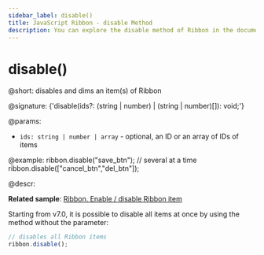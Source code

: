 ```yaml
---
sidebar_label: disable()
title: JavaScript Ribbon - disable Method 
description: You can explore the disable method of Ribbon in the documentation of the DHTMLX JavaScript UI library. Browse developer guides and API reference, try out code examples and live demos, and download a free 30-day evaluation version of DHTMLX Suite.
---
```


# disable()

@short: disables and dims an item(s) of Ribbon

@signature: {'disable(ids?: (string | number) | (string | number)[]): void;'}

@params:
- `ids: string | number | array` - optional, an ID or an array of IDs of items

@example:
ribbon.disable("save_btn");
// several at a time
ribbon.disable(["cancel_btn","del_btn"]);

@descr:

**Related sample**: [Ribbon. Enable / disable Ribbon item](https://snippet.dhtmlx.com/l3f8pq2g)

Starting from v7.0, it is possible to disable all items at once by using the method without the parameter:

~~~js
// disables all Ribbon items
ribbon.disable();
~~~

[comment]: # (@related: ribbon/operating_ribbon.md#disabling-and-enabling-controls)
